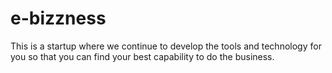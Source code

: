 # e-bizzness
This is a startup where we continue to develop the tools and technology for you so that you can find your best capability to do the business.
